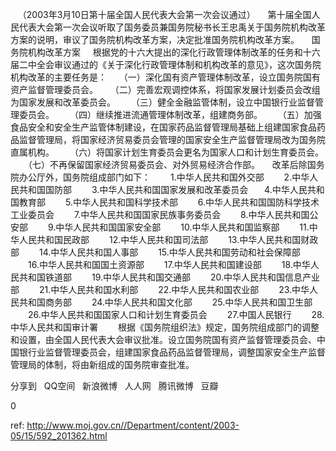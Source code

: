 
   （2003年3月10日第十届全国人民代表大会第一次会议通过）
    第十届全国人民代表大会第一次会议听取了国务委员兼国务院秘书长王忠禹关于国务院机构改革方案的说明，审议了国务院机构改革方案，决定批准国务院机构改革方案。
    国务院机构改革方案 
    根据党的十六大提出的深化行政管理体制改革的任务和十六届二中全会审议通过的《关于深化行政管理体制和机构改革的意见》，这次国务院机构改革的主要任务是： 
    （一）深化国有资产管理体制改革，设立国务院国有资产监督管理委员会。 
    （二）完善宏观调控体系，将国家发展计划委员会改组为国家发展和改革委员会。 
　　（三）健全金融监管体制，设立中国银行业监督管理委员会。 
　　（四）继续推进流通管理体制改革，组建商务部。 
　　（五）加强食品安全和安全生产监管体制建设，在国家药品监督管理局基础上组建国家食品药品监督管理局，将国家经济贸易委员会管理的国家安全生产监督管理局改为国务院直属机构。 
　　（六）将国家计划生育委员会更名为国家人口和计划生育委员会。 
　　（七）不再保留国家经济贸易委员会、对外贸易经济合作部。 
    改革后除国务院办公厅外，国务院组成部门如下： 
　　1.中华人民共和国外交部 
　　2.中华人民共和国国防部 
　　3.中华人民共和国国家发展和改革委员会 
　  4.中华人民共和国教育部 
　　5.中华人民共和国科学技术部 
　　6.中华人民共和国国防科学技术工业委员会 
　　7.中华人民共和国国家民族事务委员会 
　　8.中华人民共和国公安部 
　　9.中华人民共和国国家安全部 
　　10.中华人民共和国监察部 
　　11.中华人民共和国民政部 
　　12.中华人民共和国司法部 
　　13.中华人民共和国财政部 
　　14.中华人民共和国人事部 
　　15.中华人民共和国劳动和社会保障部 
　　16.中华人民共和国国土资源部 
　　17.中华人民共和国建设部 
　　18.中华人民共和国铁道部 
　　19.中华人民共和国交通部 
　　20.中华人民共和国信息产业部 
　　21.中华人民共和国水利部 
　　22.中华人民共和国农业部 
　　23.中华人民共和国商务部 
　　24.中华人民共和国文化部 
　　25.中华人民共和国卫生部 
　　26.中华人民共和国国家人口和计划生育委员会 
　　27.中国人民银行 
　　28.中华人民共和国审计署 
　　根据《国务院组织法》规定，国务院组成部门的调整和设置，由全国人民代表大会审议批准。设立国务院国有资产监督管理委员会、中国银行业监督管理委员会，组建国家食品药品监督管理局，调整国家安全生产监督管理局的体制，将由新组成的国务院审查批准。 

分享到  
       QQ空间  
       新浪微博  
       人人网  
       腾讯微博  
       豆瓣  
       
0






 ref: <http://www.moj.gov.cn//Department/content/2003-05/15/592_201362.html>